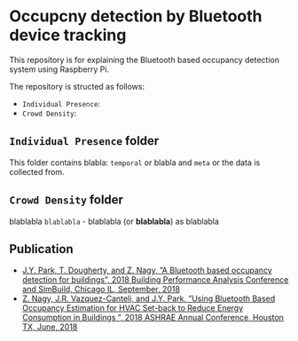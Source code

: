 # Occupcny detection by Bluetooth device tracking

This repository is for explaining the Bluetooth based occupancy detection system using Raspberry Pi.

The repository is structed as follows:
- `Individual Presence`:
- `Crowd Density`:

## `Individual Presence` folder
This folder contains blabla: `temporal` or blabla and `meta` or the data is collected from.

## `Crowd Density` folder
blablabla `blablabla` - blablabla (or **blablabla**) as blablabla

## Publication
- [J.Y. Park, T. Dougherty, and Z. Nagy, ”A Bluetooth based occupancy detection for buildings”, 2018 Building Performance Analysis Conference and SimBuild, Chicago IL, September, 2018](https://www.researchgate.net/publication/326718201_A_Bluetooth_based_occupancy_detection_for_buildings)
- [Z. Nagy, J.R. Vazquez-Canteli, and J.Y. Park, ”Using Bluetooth Based Occupancy Estimation for HVAC Set-back to Reduce Energy Consumption in Buildings ”, 2018 ASHRAE Annual Conference, Houston TX, June, 2018](https://www.researchgate.net/publication/326723732_Using_Bluetooth_Based_Occupancy_Estimation_for_HVAC_Set-back_to_Reduce_Energy_Consumption_in_Buildings)

